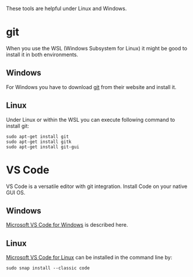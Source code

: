 
These tools are helpful under Linux and Windows.  


git 
===========================================================
When you use the WSL (Windows Subsystem for Linux) it might be good to install it in both environments. 

## Windows
For Windows you have to download [git](https://git-scm.com/downloads) from their website and install it.

## Linux
Under Linux or within the WSL you can execute following command to install git: 

    sudo apt-get install git 
    sudo apt-get install gitk
    sudo apt-get install git-gui


VS Code
===========================================================
VS Code is a versatile editor with git integration. 
Install Code on your native GUI OS. 

## Windows
[Microsoft VS Code for Windows](https://code.visualstudio.com/docs/setup/windows) is described here. 

## Linux
[Microsoft VS Code for Linux](https://code.visualstudio.com/docs/setup/linux) can be installed in the command line by:

    sudo snap install --classic code


